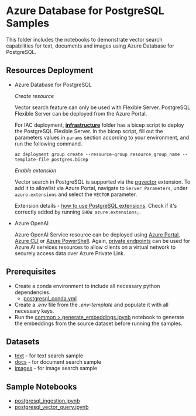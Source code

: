 # Azure Database for PostgreSQL Samples

This folder includes the notebooks to demonstrate vector search capabilities for text, documents and images using Azure Database for PostgreSQL.

## Resources Deployment

- Azure Database for PostgreSQL

  *Create resource*

    Vector search feature can only be used with Flexible Server. PostgreSQL Flexible Server can  be deployed from the Azure Portal.

    For IAC deployment, **[infrastructure](./infrastructure/)** folder has a bicep script to deploy the PostgreSQL Flexible Server. In the bicep script, fill out the parameters values in `params` section according to your environment, and run the following command.

   `az deployment group create --resource-group resource_group_name --template-file postgres.bicep`
  
  *Enable extension*

    Vector search in PostgreSQL is supported via the [pgvector](https://github.com/pgvector/pgvector) extension. To add it to allowlist via Azure Portal, navigate to `Server Parameters`, under `azure.extensions` and select the `VECTOR` parameter. 
    
     Extension details - [how to use PostgreSQL extensions](https://learn.microsoft.com/en-us/azure/postgresql/flexible-server/concepts-extensions#how-to-use-postgresql-extensions). Check if it's correctly added by running `SHOW azure.extensions;`.

- Azure OpenAI
  
  Azure OpenAI Service resource can be deployed using [Azure Portal](https://learn.microsoft.com/azure/ai-services/openai/how-to/create-resource?pivots=web-portal), [Azure CLI](https://learn.microsoft.com/azure/ai-services/openai/how-to/create-resource?pivots=cli) or [Azure PowerShell](https://learn.microsoft.com/azure/ai-services/openai/how-to/create-resource?pivots=ps). Again, [private endpoints](https://learn.microsoft.com/azure/ai-services/cognitive-services-virtual-networks?context=%2Fazure%2Fai-services%2Fopenai%2Fcontext%2Fcontext&tabs=portal#use-private-endpoints) can be used for Azure AI services resources to allow clients on a virtual network to securely access data over Azure Private Link.

## Prerequisites

- Create a conda environment to include all necessary python dependencies.
  - [postgresql_conda.yml](./postgresql_conda.yml)
- Create a *.env* file from the *.env-template* and populate it with all necessary keys.
- Run the [common > generate_embeddings.ipynb](../common/generate_embeddings.ipynb) notebook to generate the embeddings from the source dataset before running the samples.

## Datasets

- [text](../data/text/) - for text search sample
- [docs](../data/docs/) - for document search sample
- [images](../data/images/) - for image search sample

## Sample Notebooks

- [postgresql_ingestion.ipynb](./postgresql_ingestion.ipynb)
- [postgresql_vector_query.ipynb](./postgresql_vector_query.ipynb)